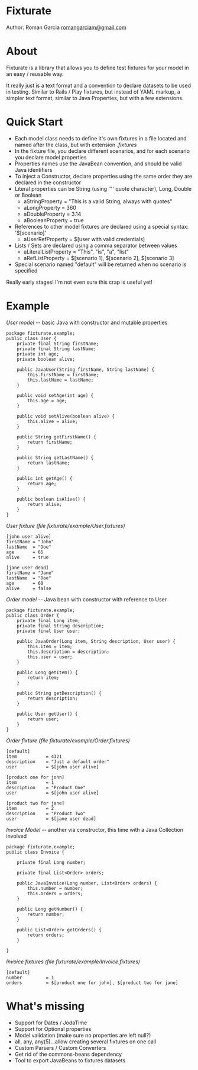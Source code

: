 Fixturate
=========
   Author: Roman Garcia <romangarciam@gmail.com>

About
=====
Fixturate is a library that allows you to define test fixtures for your model in an easy / reusable way.

It really just is a text format and a convention to declare datasets to be used in testing.
Similar to Rails / Play fixtures, but instead of YAML markup, a simpler text
format, similar to Java Properties, but with a few extensions.

Quick Start
===========
 - Each model class needs to define it's own fixtures in a file located and named after the class, but with extension *.fixtures*
 - In the fixture file, you declare different scenarios, and for each scenario you declare model properties
 - Properties names use the JavaBean convention, and should be valid Java identifiers
 - To inject a Constructor, declare properties using the same order they are declared in the constructor
 - Literal properties can be String (using '"' quote character), Long, Double or Boolean
    - aStringProperty = "This is a valid String, always with quotes"
    - aLongProperty = 360
    - aDoubleProperty = 3.14
    - aBooleanProperty = true
 - References to other model fixtures are declared using a special syntax: '$[scenario]'
    - aUserRefProperty = $[user with valid credentials]
 - Lists / Sets are declared using a comma separator between values
    - aLiteralListProperty = "This", "is", "a", "list"
    - aRefListProperty = $[scenario 1], $[scenario 2], $[scenario 3]
 - Special scenario named "default" will be returned when no scenario is specified

Really early stages! I'm not even sure this crap is useful yet!

Example
=======

*User model* -- basic Java with constructor and mutable properties

    package fixturate.example;
    public class User {
        private final String firstName;
        private final String lastName;
        private int age;
        private boolean alive;

        public JavaUser(String firstName, String lastName) {
            this.firstName = firstName;
            this.lastName = lastName;
        }

        public void setAge(int age) {
            this.age = age;
        }

        public void setAlive(boolean alive) {
            this.alive = alive;
        }

        public String getFirstName() {
            return firstName;
        }

        public String getLastName() {
            return lastName;
        }

        public int getAge() {
            return age;
        }

        public boolean isAlive() {
            return alive;
        }
    }

*User fixture (file fixturate/example/User.fixtures)*

    [john user alive]
    firstName = "John"
    lastName  = "Doe"
    age       = 65
    alive     = true

    [jane user dead]
    firstName = "Jane"
    lastName  = "Doe"
    age       = 60
    alive     = false

*Order model* -- Java bean with constructor with reference to User

    package fixturate.example;
    public class Order {
        private final Long item;
        private final String description;
        private final User user;

        public JavaOrder(Long item, String description, User user) {
            this.item = item;
            this.description = description;
            this.user = user;
        }

        public Long getItem() {
            return item;
        }

        public String getDescription() {
            return description;
        }

        public User getUser() {
            return user;
        }
    }

*Order fixture (file fixturate/example/Order.fixtures)*

    [default]
    item           = 4321
    description    = "Just a default order"
    user           = $[john user alive]

    [product one for john]
    item           = 1
    description    = "Product One"
    user           = $[john user alive]

    [product two for jane]
    item           = 2
    description    = "Product Two"
    user           = $[jane user dead]

*Invoice Model* -- another via constructor, this time with a Java Collection involved

    package fixturate.example;
    public class Invoice {

        private final Long number;

        private final List<Order> orders;

        public JavaInvoice(Long number, List<Order> orders) {
            this.number = number;
            this.orders = orders;
        }

        public Long getNumber() {
            return number;
        }

        public List<Order> getOrders() {
            return orders;
        }

    }

*Invoice fixtures (file fixturate/example/Invoice.fixtures)*

    [default]
    number         = 1
    orders    	   = $[product one for john], $[product two for jane]

What's missing
==============
- Support for Dates / JodaTime
- Support for Optional properties
- Model validation (make sure no properties are left null?)
- all, any, any(5)...allow creating several fixtures on one call
- Custom Parsers / Custom Converters
- Get rid of the commons-beans dependency
- Tool to export JavaBeans to fixtures datasets

